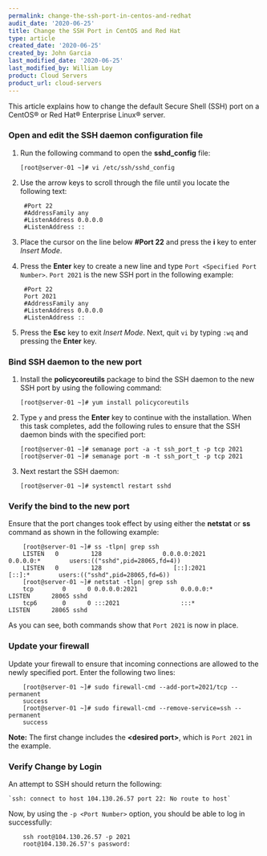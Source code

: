```yaml
---
permalink: change-the-ssh-port-in-centos-and-redhat
audit_date: '2020-06-25'
title: Change the SSH Port in CentOS and Red Hat
type: article
created_date: '2020-06-25'
created_by: John Garcia
last_modified_date: '2020-06-25'
last_modified_by: William Loy
product: Cloud Servers
product_url: cloud-servers
---
```


This article explains how to change the default Secure Shell (SSH) port on a CentOS&reg; or Red Hat&reg; Enterprise Linux&reg; server.

### Open and edit the SSH daemon configuration file

1. Run the following command to open the **sshd_config** file:


       [root@server-01 ~]# vi /etc/ssh/sshd_config

2. Use the arrow keys to scroll through the file until you locate the following text:


        #Port 22
        #AddressFamily any
        #ListenAddress 0.0.0.0
        #ListenAddress ::

3. Place the cursor on the line below **#Port 22** and press the **i** key to enter *Insert Mode*.

4. Press the **Enter** key to create a new line and type `Port <Specified Port Number>`. `Port 2021` is the new SSH port in the following example:


        #Port 22
        Port 2021
        #AddressFamily any
        #ListenAddress 0.0.0.0
        #ListenAddress ::


5. Press the **Esc** key to exit *Insert Mode*. Next, quit `vi` by typing `:wq` and pressing the **Enter** key.

### Bind SSH daemon to the new port

1. Install the **policycoreutils** package to bind the SSH daemon to the new SSH port by using the following command:

       [root@server-01 ~]# yum install policycoreutils

2. Type `y` and press the **Enter** key to continue with the installation. When this task completes, add the following rules
   to ensure that the SSH daemon binds with the specified port:

       [root@server-01 ~]# semanage port -a -t ssh_port_t -p tcp 2021
       [root@server-01 ~]# semanage port -m -t ssh_port_t -p tcp 2021

3. Next restart the SSH daemon:

       [root@server-01 ~]# systemctl restart sshd

### Verify the bind to the new port

Ensure that the port changes took effect by using either the **netstat** or **ss** command as shown in the following example:

        [root@server-01 ~]# ss -tlpn| grep ssh
        LISTEN   0         128                 0.0.0.0:2021             0.0.0.0:*        users:(("sshd",pid=28065,fd=4))
        LISTEN   0         128                    [::]:2021                [::]:*        users:(("sshd",pid=28065,fd=6))
        [root@server-01 ~]# netstat -tlpn| grep ssh
        tcp        0      0 0.0.0.0:2021            0.0.0.0:*               LISTEN      28065 sshd
        tcp6       0      0 :::2021                 :::*                    LISTEN      28065 sshd

As you can see, both commands show that `Port 2021` is now in place.

### Update your firewall

Update your firewall to ensure that incoming connections are allowed to the newly specified port.  Enter the following two lines:

        [root@server-01 ~]# sudo firewall-cmd --add-port=2021/tcp --permanent
        success
        [root@server-01 ~]# sudo firewall-cmd --remove-service=ssh --permanent
        success

**Note:** The first change includes the **\<desired port\>**, which is `Port 2021` in the example.

### Verify Change by Login

An attempt to SSH should return the following:

    `ssh: connect to host 104.130.26.57 port 22: No route to host`

Now, by using the `-p <Port Number>` option, you should be able to log in successfully:

        ssh root@104.130.26.57 -p 2021
        root@104.130.26.57's password:
